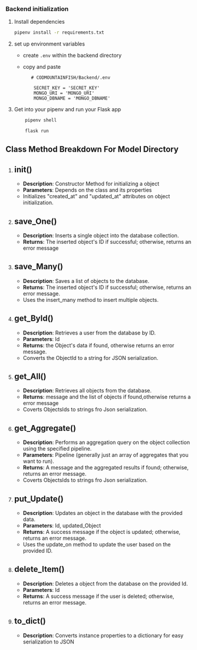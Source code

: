 ### Backend initialization

1. Install dependencies

   ```bash
   pipenv install -r requirements.txt
   ```

2. set up environment variables

   - create `.env` within the backend directory
   - copy and paste

     ```
        # CODMOUNTAINFISH/Backend/.env

         SECRET_KEY = 'SECRET_KEY'
         MONGO_URI = 'MONGO_URI'
         MONGO_DBNAME = 'MONGO_DBNAME'
     ```

3. Get into your pipenv and run your Flask app

   ```bash
       pipenv shell
   ```

   ```bash
       flask run
   ```

## Class Method Breakdown For Model Directory

1.  ## init()

    - **Description**: Constructor Method for initializing a object
    - **Parameters**: Depends on the class and its properties
    - Initializes "created_at" and "updated_at" attributes on object initialization.

2.  ## save_One()

    - **Description**: Inserts a single object into the database collection.
    - **Returns**: The inserted object's ID if successful; otherwise, returns an error message

3.  ## save_Many()

    - **Description**: Saves a list of objects to the database.
    - **Returns**: The inserted object's ID if successful; otherwise, returns an error message.
    - Uses the insert_many method to insert multiple objects.

4.  ## get_ById()

    - **Description**: Retrieves a user from the database by ID.
    - **Parameters**: Id
    - **Returns**: the Object's data if found, otherwise returns an error message.
    - Converts the ObjectId to a string for JSON serialization.

5.  ## get_All()

    - **Description**: Retrieves all objects from the database.
    - **Returns**: message and the list of objects if found,otherwise returns a error message
    - Coverts ObjectsIds to strings fro Json serialization.

6.  ## get_Aggregate()

    - **Description**: Performs an aggregation query on the object collection using the specified pipeline.
    - **Parameters**: Pipeline (generally just an array of aggregates that you want to run).
    - **Returns**: A message and the aggregated results if found; otherwise, returns an error message.
    - Coverts ObjectsIds to strings fro Json serialization.

7.  ## put_Update()

    - **Description**: Updates an object in the database with the provided data.
    - **Parameters**: Id, updated_Object
    - **Returns**: A success message if the object is updated; otherwise, returns an error message.
    - Uses the update_on method to update the user based on the provided ID.

8.  ## delete_Item()

    - **Description**: Deletes a object from the database on the provided Id.
    - **Parameters**: Id
    - **Returns**: A success message if the user is deleted; otherwise, returns an error message.

9.  ## to_dict()

    - **Description**: Converts instance properties to a dictionary for easy serialization to JSON
